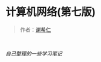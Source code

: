# 计算机网络(第七版)
> 作者：[谢希仁](https://baike.baidu.com/item/%E8%B0%A2%E5%B8%8C%E4%BB%81/6146871?fr=aladdin)
<br>

*自己整理的一些学习笔记*
